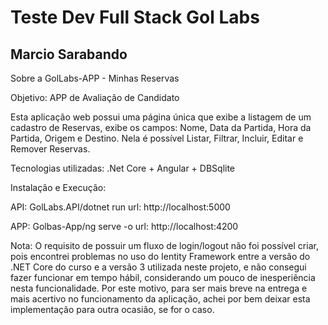 # Teste Dev Full Stack Gol Labs
## Marcio Sarabando

Sobre a GolLabs-APP - Minhas Reservas

Objetivo: APP de Avaliação de Candidato

Esta aplicação web possui uma página única que exibe a listagem de um cadastro de Reservas, exibe os campos: Nome, Data da Partida, Hora da Partida, Origem e Destino. Nela é possível Listar, Filtrar, Incluir, Editar e Remover Reservas.

Tecnologias utilizadas:
.Net Core + Angular + DBSqlite

Instalação e Execução:

API: GolLabs.API/dotnet run
url: http://localhost:5000

APP: Golbas-App/ng serve -o 
url: http://localhost:4200

Nota: O requisito de possuir um fluxo de login/logout não foi possível criar, pois encontrei problemas no uso do Ientity Framework entre a versão do .NET Core do curso e a versão 3 utilizada neste projeto, e não consegui fazer funcionar em tempo hábil, considerando um pouco de inesperiência nesta funcionalidade. Por este motivo, para ser mais breve na entrega e mais acertivo no funcionamento da aplicação, achei por bem deixar esta implementação para outra ocasião, se for o caso.